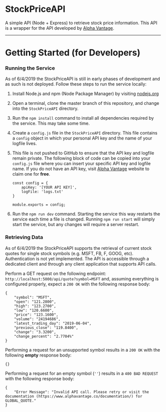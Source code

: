 # StockPriceAPI
A simple API (Node + Express) to retrieve stock price information. This API is a wrapper for the API developed by [Alpha Vantage](https://www.alphavantage.co/).

---
# Getting Started (for Developers)
### Running the Service
As of 6/4/2019 the StockPriceAPI is still in early phases of development and as such is not deployed. Follow these steps to run the service locally:
1. Install Node.js and npm (Node Package Manager) by visiting [nodejs.org](https://nodejs.org)
1. Open a terminal, clone the master branch of this repository, and change into the `StockPriceAPI` directory.
1. Run the `npm install` command to install all dependencies required by the service. This may take some time.
1. Create a `config.js` file in the `StockPriceAPI` directory. This file contains a `config` object in which your personal API key and the name of your logfile lives.
1. This file is not pushed to GitHub to ensure that the API key and logfile remain private. The following block of code can be copied into your `config.js` file where you can insert your specific API key and logfile name. If you do not have an API key, visit [Alpha Vantage](https://www.alphavantage.co/support/#api-key) website to claim one for **free**.

    ```
    const config = {
        apiKey: '[YOUR API KEY]',
        logFile: 'logs.txt'
    }

    module.exports = config;
    ```
1. Run the `npm run dev` command. Starting the service this way restarts the service each time a file is changed. Running `npm run start` will simply start the service, but any changes will require a server restart.

### Retrieving Data
As of 6/4/2019 the StockPriceAPI supports the retrieval of current stock quotes for single stock symbols (e.g. MSFT, FB, F, GOOG, etc). Authentication is not yet implemented. The API is accessible through a dedicated client and through any client application that supports API calls.

Perform a GET request on the following endpoint: `http://localhost:5000/api/quote?symbol=MSFT` and, assuming everything is configured properly, expect a `200 OK` with the following response body:
```
{
    "symbol": "MSFT",
    "open": "121.2800",
    "high": "123.2700",
    "low": "120.6600",
    "price": "123.1600",
    "volume": "24194686",
    "latest_trading_day": "2019-06-04",
    "previous_close": "119.8400",
    "change": "3.3200",
    "change_percent": "2.7704%"
}
```

Performing a request for an unsupported symbol results in a `200 OK` with the following **empty** response body:
```
{}
```

Performing a request for an empty symbol (`''`) results in a `400 BAD REQUEST` with the following  response body:
```
{
    "Error Message": "Invalid API call. Please retry or visit the documentation (https://www.alphavantage.co/documentation/) for GLOBAL_QUOTE."
}
```
